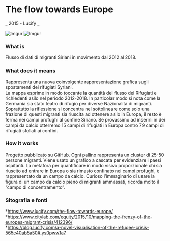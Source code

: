 # The flow towards Europe  
_ 2015 - Lucify _  
  
![Imgur](https://i.imgur.com/t7IkzjJ.png) ![Imgur](https://i.imgur.com/wLm4A3X.png)  

### What is  
Flusso di dati di migranti Siriani in movimento dal 2012 al 2018.

### What does it means  
Rappresenta una nuova coinvolgente rappresentazione grafica sugli spostamenti dei rifugiati Syriani.  
La mappa esprime in modo toccante la quantità del flusso dei Rifugiati e richiedenti asilo nel periodo 2012-2018. 
In particolar modo si nota come la Germania sia stato teatro di rifugio per diverse Nazionalità di migranti.
Soprattutto la riflessione si concentra nel sottolineare come solo una frazione di questi migranti sia riuscita ad 
ottenere asilo in Europa, il resto è ferma nei campi profughi al confine Siriano. Se provassimo ad inserirli in dei 
campi da calcio otterremo 15 campi di rifugiati in Europa contro 79 campi di rifugiati sfollati ai confini.  

### How it works  
Progetto pubblicato su GitHub.
Ogni pallino rappresenta un cluster di 25-50 persone migranti. Viene usato un grafico a cascata per evidenziare i paesi ospitanti.
La metafora per quantificare in modo visivo proporzionale chi sia riuscito ad entrare in Europa o sia rimasto confinato nei campi
profughi, è rappresentato da un campo da calcio.
Curioso l’immaginario di usare la figura di un campo da calcio pieno di migranti ammassati, ricorda molto il “campo di concentramento”.  



  
### Sitografia e fonti  
*https://www.lucify.com/the-flow-towards-europe/  
*https://www.citylab.com/equity/2015/10/mapping-the-frenzy-of-the-europes-migrant-crisis/412396/  
*https://blog.lucify.com/a-novel-visualisation-of-the-refugee-crisis-565e40ab5a50#.ys0pww1a7 
